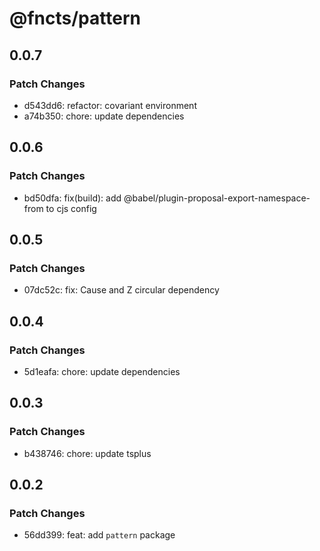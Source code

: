 # @fncts/pattern

## 0.0.7

### Patch Changes

- d543dd6: refactor: covariant environment
- a74b350: chore: update dependencies

## 0.0.6

### Patch Changes

- bd50dfa: fix(build): add @babel/plugin-proposal-export-namespace-from to cjs config

## 0.0.5

### Patch Changes

- 07dc52c: fix: Cause and Z circular dependency

## 0.0.4

### Patch Changes

- 5d1eafa: chore: update dependencies

## 0.0.3

### Patch Changes

- b438746: chore: update tsplus

## 0.0.2

### Patch Changes

- 56dd399: feat: add `pattern` package
